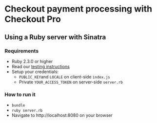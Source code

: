 # Checkout payment processing with Checkout Pro

## Using a Ruby server with Sinatra

### Requirements
- Ruby 2.3.0 or higher
- Read our [testing instructions](https://www.mercadopago.com/developers/en/guides/online-payments/checkout-pro/test-integration)
- Setup your credentials: 
  - `PUBLIC_KEY`and `LOCALE` on client-side `index.js`
  - Private `YOUR_ACCESS_TOKEN` on server-side `server.rb`

### How to run it
- `bundle`
- `ruby server.rb`
- Navigate to http://localhost:8080 on your browser
